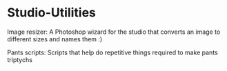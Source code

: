 # Studio-Utilities

Image resizer: A Photoshop wizard for the studio that converts an image to different sizes and names them :)

Pants scripts: Scripts that help do repetitive things required to make pants triptychs
